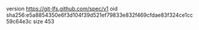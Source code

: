 version https://git-lfs.github.com/spec/v1
oid sha256:e5a8854350e6f3d104f39d521ef79833e832f469cfdae83f324ce1cc59c64e3c
size 453
